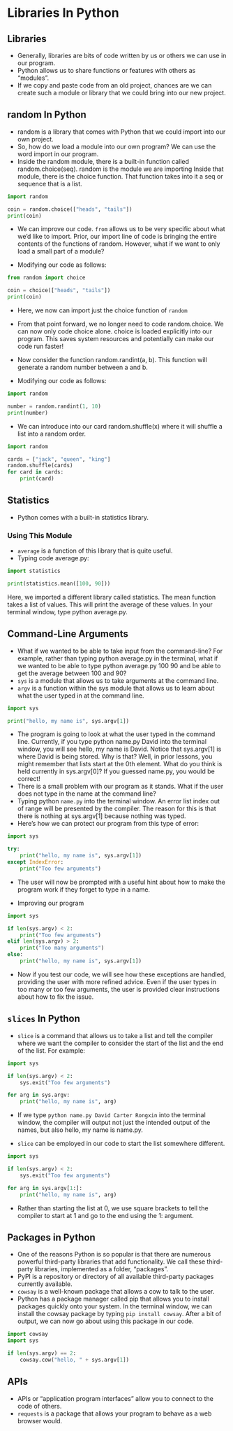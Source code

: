 # Libraries In Python

## Libraries

- Generally, libraries are bits of code written by us or others we can use in our program.
- Python allows us to share functions or features with others as “modules”.
- If we copy and paste code from an old project, chances are we can create such a module or library that we could bring into our new project.

## random In Python

- random is a library that comes with Python that we could import into our own project.
- So, how do we load a module into our own program? We can use the word import in our program.
- Inside the random module, there is a built-in function called random.choice(seq). random is the module we are importing Inside that module, there is the choice function. That function takes into it a seq or sequence that is a list.

```Python
import random

coin = random.choice(["heads", "tails"])
print(coin)
```

- We can improve our code. `from` allows us to be very specific about what we’d like to import. Prior, our import line of code is bringing the entire contents of the functions of random. However, what if we want to only load a small part of a module?

- Modifying our code as follows:

```Python
from random import choice

coin = choice(["heads", "tails"])
print(coin)
```

- Here, we now can import just the choice function of `random`
- From that point forward, we no longer need to code random.choice. We can now only code choice alone. choice is loaded explicitly into our program. This saves system resources and potentially can make our code run faster!

- Now consider the function random.randint(a, b). This function will generate a random number between a and b.
- Modifying our code as follows:

```Python
import random

number = random.randint(1, 10)
print(number)
```

- We can introduce into our card random.shuffle(x) where it will shuffle a list into a random order.

```Python
import random

cards = ["jack", "queen", "king"]
random.shuffle(cards)
for card in cards:
    print(card)
```

## Statistics

- Python comes with a built-in statistics library.

### Using This Module

- `average` is a function of this library that is quite useful.
- Typing code average.py:

```Python
import statistics

print(statistics.mean([100, 90]))
```

Here, we imported a different library called statistics. The mean function takes a list of values. This will print the average of these values. In your terminal window, type python average.py.

## Command-Line Arguments

- What if we wanted to be able to take input from the command-line? For example, rather than typing python average.py in the terminal, what if we wanted to be able to type python average.py 100 90 and be able to get the average between 100 and 90?
- `sys` is a module that allows us to take arguments at the command line.
- `argv` is a function within the sys module that allows us to learn about what the user typed in at the command line.

```Python
import sys

print("hello, my name is", sys.argv[1])
```

- The program is going to look at what the user typed in the command line. Currently, if you type python name.py David into the terminal window, you will see hello, my name is David. Notice that sys.argv[1] is where David is being stored. Why is that? Well, in prior lessons, you might remember that lists start at the 0th element. What do you think is held currently in sys.argv[0]? If you guessed name.py, you would be correct!
- There is a small problem with our program as it stands. What if the user does not type in the name at the command line?
- Typing python `name.py` into the terminal window. An error list index out of range will be presented by the compiler. The reason for this is that there is nothing at sys.argv[1] because nothing was typed.
- Here’s how we can protect our program from this type of error:

```Python
import sys

try:
    print("hello, my name is", sys.argv[1])
except IndexError:
    print("Too few arguments")
```

- The user will now be prompted with a useful hint about how to make the program work if they forget to type in a name.

- Improving our program

```Python
import sys

if len(sys.argv) < 2:
    print("Too few arguments")
elif len(sys.argv) > 2:
    print("Too many arguments")
else:
    print("hello, my name is", sys.argv[1])
```

- Now if you test our code, we will see how these exceptions are handled, providing the user with more refined advice. Even if the user types in too many or too few arguments, the user is provided clear instructions about how to fix the issue.

## `slices` In Python

- `slice` is a command that allows us to take a list and tell the compiler where we want the compiler to consider the start of the list and the end of the list.
  For example:

```Python
import sys

if len(sys.argv) < 2:
    sys.exit("Too few arguments")

for arg in sys.argv:
    print("hello, my name is", arg)
```

- If we type `python name.py David Carter Rongxin` into the terminal window, the compiler will output not just the intended output of the names, but also hello, my name is name.py.

- `slice` can be employed in our code to start the list somewhere different.

```Python
import sys

if len(sys.argv) < 2:
    sys.exit("Too few arguments")

for arg in sys.argv[1:]:
    print("hello, my name is", arg)
```

- Rather than starting the list at 0, we use square brackets to tell the compiler to start at 1 and go to the end using the 1: argument.

## Packages in Python

- One of the reasons Python is so popular is that there are numerous powerful third-party libraries that add functionality. We call these third-party libraries, implemented as a folder, “packages”.
- PyPI is a repository or directory of all available third-party packages currently available.
- `cowsay` is a well-known package that allows a cow to talk to the user.
- Python has a package manager called pip that allows you to install packages quickly onto your system.
  In the terminal window, we can install the cowsay package by typing `pip install cowsay`. After a bit of output, we can now go about using this package in our code.

```Python
import cowsay
import sys

if len(sys.argv) == 2:
    cowsay.cow("hello, " + sys.argv[1])

```

## APIs

- APIs or “application program interfaces” allow you to connect to the code of others.
- `requests` is a package that allows your program to behave as a web browser would.
